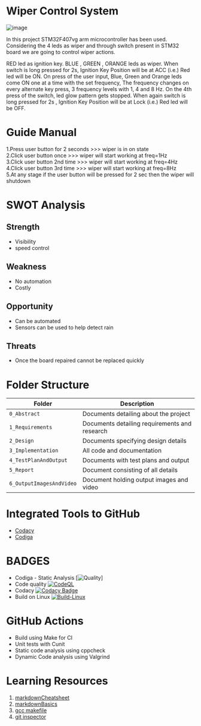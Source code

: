 # Wiper Control System
![image](https://i0.wp.com/gomechanic.in/blog/wp-content/uploads/2020/06/Car-Wipers.jpg?w=874&ssl=1)

 In this project  STM32F407vg arm microcontroller has been used. Considering the 4 leds as wiper and through switch present in STM32 board we are going to control wiper actions.

RED led as ignition key.
BLUE , GREEN , ORANGE leds as wiper.
When switch is long pressed for 2s, Ignition Key Position will be at ACC (i.e.) Red led will be ON. On press of the user input, Blue, Green and Orange leds come ON one at a time with the set frequency, The frequency changes on every alternate key press, 3 frequency levels with 1, 4 and 8 Hz. On the 4th press of the switch, led glow pattern gets stopped. When again switch is long pressed for 2s , Ignition Key Position will be at Lock (i.e.) Red led will be OFF.

# Guide Manual<br />
1.Press user button for 2 seconds >>> wiper is in on state<br />
2.Click user button once          >>> wiper will start working at freq=1Hz<br />
3.Click user button 2nd time      >>> wiper will start working at freq=4Hz<br />
4.Click user button 3rd time      >>> wiper will start working at freq=8Hz<br />
5.At any stage if the user button will be pressed for 2 sec then the wiper will shutdown<br />

# SWOT Analysis 
## Strength
* Visibility
* speed control

## Weakness 
* No automation
* Costly

## Opportunity
* Can be automated 
* Sensors can be used to help detect rain

## Threats 
* Once the board repaired cannot be replaced quickly

# Folder Structure
Folder             | Description
-------------------| -----------------------------------------
`0_Abstract`       | Documents detailing about the project
`1_Requirements`   | Documents detailing requirements and research
`2_Design`         | Documents specifying design details
`3_Implementation` | All code and documentation
`4_TestPlanAndOutput`      | Documents with test plans and output
`5_Report`  | Document consisting of all details
`6_OutputImagesAndVideo` | Document holding output images and video
# Integrated Tools to GitHub
* [Codacy](https://www.codacy.com/)
* [Codiga](https://www.codiga.io/)

# BADGES
* Codiga - Static Analysis
[![Quality](https://api.codiga.io/project/33464/score/svg)]
* Code quality
[![CodeQL](https://github.com/Stephenj071/M3_Wiper_Control_System/actions/workflows/c-ccpp.yml/badge.svg?branch=main)](https://github.com/Stephenj071/M3_Wiper_Control_System/actions/workflows/c-ccpp.yml)
* Codacy
[![Codacy Badge](https://app.codacy.com/project/badge/Grade/7bce658e1bda43a7943010ca2f5fcfb9)](https://www.codacy.com/gh/fakesage/M3_car_wiper/dashboard?utm_source=github.com&amp;utm_medium=referral&amp;utm_content=fakesage/M3_car_wiper&amp;utm_campaign=Badge_Grade)
* Build on Linux
[![Build-Linux](https://github.com/Stephenj071/M3_Wiper_Control_System/actions/workflows/buildonlinux.yml/badge.svg?branch=main)](https://github.com/Stephenj071/M3_Wiper_Control_System/actions/workflows/buildonlinux.yml)

# GitHub Actions
* Build using Make for CI
* Unit tests with Cunit
* Static code analysis using cppcheck
* Dynamic Code analysis using Valgrind
# Learning Resources
1. [markdownCheatsheet](https://github.com/adam-p/markdown-here/wiki/Markdown-Cheatsheet)
2. [markdownBasics](https://guides.github.com/features/mastering-markdown/)
3. [gcc makefile](https://www3.ntu.edu.sg/home/ehchua/programming/cpp/gcc_make.html#zz-2.1)
4. [git inspector](https://github.com/ejwa/gitinspector.git)
